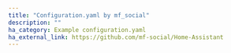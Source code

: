 ```yaml
---
title: "Configuration.yaml by mf_social"
description: ""
ha_category: Example configuration.yaml
ha_external_link: https://github.com/mf-social/Home-Assistant
---
```

